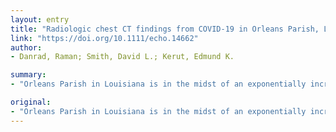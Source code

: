 ```yaml
---
layout: entry
title: "Radiologic chest CT findings from COVID-19 in Orleans Parish, Louisiana"
link: "https://doi.org/10.1111/echo.14662"
author:
- Danrad, Raman; Smith, David L.; Kerut, Edmund K.

summary:
- "Orleans Parish in Louisiana is in the midst of an exponentially increasing number of patient admissions with COVID-19 and respiratory symptoms. Patients have been described having CT findings most consistent with an early-stage or an advanced stage (8-14 days from symptoms onset) We describe and illustrate those early and advanced stage CT findings from patients who have been admitted to University Medical Center in New Orleans, Louisiana. The number of patients has increased in the past year."

original:
- "Orleans Parish in Louisiana is in the midst of an exponentially increasing number of patient admissions with COVID-19 and respiratory symptoms. Patients have been described having CT findings most consistent with an early-stage (<7 days from symptoms onset) or an advanced stage (8-14 days from symptoms onset). We describe and illustrate those early and advanced stage CT findings from patients with documented COVID-19 who have been admitted to University Medical Center in New Orleans, Louisiana."
---
```


